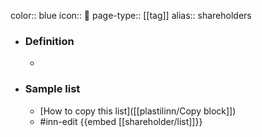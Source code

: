color:: blue
icon:: 💼
page-type:: [[tag]]
alias:: shareholders

- ### Definition 
  - 
- ### Sample list
  - [How to copy this list]([[plastilinn/Copy block]])
  - #inn-edit {{embed [[shareholder/list]]}}


